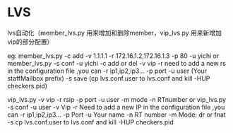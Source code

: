 # LVS
lvs自动化（member_lvs.py  用来增加和删除member，vip_lvs.py 用来新增加vip的部分配置）

eg: member_lvs.py -c add -v 1.1.1.1 -r 172.16.1.2,172.16.1.3 -p 80 -u yichi or member_lvs.py -s conf -u yichi
-c  add or del
-v  vip
-r  need to add a new rs in the configuration file ,you can -r ip1,ip2,ip3... 
-p  port 
-u  user (Your staffMailbox prefix) 
-s  save (cp lvs.conf.user to lvs.conf and kill -HUP checkers.pid) 


vip_lvs.py -v vip  -r rsip  -p port  -u user -m mode -n RTnumber or vip_lvs.py -s conf -u user
-v  Vip
-r  Need to add a new IP in the configuration file ,you can -r ip1,ip2,ip3... 
-p  Port 
-u  Your name 
-n  RT number 
-m  Mode: dr or fnat 
-s  cp lvs.conf.user to lvs.conf and kill -HUP checkers.pid 
